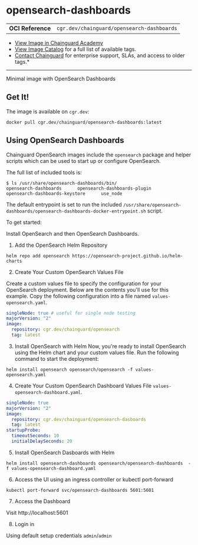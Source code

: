 <!--monopod:start-->
# opensearch-dashboards
| | |
| - | - |
| **OCI Reference** | `cgr.dev/chainguard/opensearch-dashboards` |


* [View Image in Chainguard Academy](https://edu.chainguard.dev/chainguard/chainguard-images/reference/opensearch-dashboards/overview/)
* [View Image Catalog](https://console.enforce.dev/images/catalog) for a full list of available tags.
* [Contact Chainguard](https://www.chainguard.dev/chainguard-images) for enterprise support, SLAs, and access to older tags.*

---
<!--monopod:end-->

<!--overview:start-->
Minimal image with OpenSearch Dashboards
<!--overview:end-->

<!--getting:start-->
## Get It!
The image is available on `cgr.dev`:

```
docker pull cgr.dev/chainguard/opensearch-dashboards:latest
```
<!--getting:end-->

<!--body:start-->
## Using OpenSearch Dashboards

Chainguard OpenSearch images include the `opensearch` package and helper scripts which can be used to start up or configure OpenSearch.

The full list of included tools is:

```shell
$ ls /usr/share/opensearch-dashboards/bin/
opensearch-dashboards      opensearch-dashboards-plugin      opensearch-dashboards-keystore      use_node
```

The default entrypoint is set to run the included `/usr/share/opensearch-dashboards/opensearch-dashboards-docker-entrypoint.sh` script.

To get started:

Install OpenSearch and then OpenSearch Dashboards.

1. Add the OpenSearch Helm Repository

```shell
helm repo add opensearch https://opensearch-project.github.io/helm-charts
```

2. Create Your Custom OpenSearch Values File

Create a custom values file to specify the configuration for your OpenSearch deployment. Below are the contents you'll use for this example. Copy the following configuration into a file named `values-opensearch.yaml`.

```yaml
singleNode: true # useful for single node testing
majorVersion: "2"
image:
  repository: cgr.dev/chainguard/opensearch
  tag: latest
```

3. Install OpenSearch with Helm
Now, you're ready to install OpenSearch using the Helm chart and your custom values file. Run the following command to start the deployment:
```shell
helm install opensearch opensearch/opensearch -f values-opensearch.yaml
```

4. Create Your Custom OpenSearch Dashboard Values File `values-opensearch-dashboard.yaml`.

```yaml
singleNode: true
majorVersion: "2"
image:
  repository: cgr.dev/chainguard/opensearch-dasboards
  tag: latest
startupProbe:
  timeoutSeconds: 10
  initialDelaySeconds: 20
```

5. Install OpenSearch Dasboards with Helm
```shell
helm install opensearch-dashboards opensearch/opensearch-dashboards  -f values-opensearch-dashboard.yaml
```

6. Access the UI using an ingress controller or kubectl port-forward
```
kubectl port-forward svc/opensearch-dashboards 5601:5601
```

7. Access the Dashboard 

Visit http://localhost:5601

8. Login in 

Using default setup credentials `admin`/`admin`

<!--body:end-->
